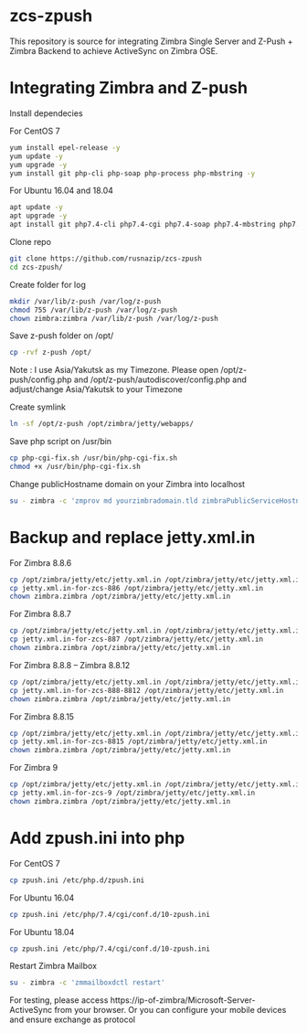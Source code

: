 # zcs-zpush
This repository is source for integrating Zimbra Single Server and Z-Push + Zimbra Backend to achieve ActiveSync on Zimbra OSE.

# Integrating Zimbra and Z-push

Install dependecies

For CentOS 7

```bash
yum install epel-release -y
yum update -y
yum upgrade -y
yum install git php-cli php-soap php-process php-mbstring -y
```
For Ubuntu 16.04 and 18.04

```bash
apt update -y
apt upgrade -y
apt install git php7.4-cli php7.4-cgi php7.4-soap php7.4-mbstring php7.4-curl php7.4-xml php-memcached -y
```
Clone repo

```bash
git clone https://github.com/rusnazip/zcs-zpush
cd zcs-zpush/
```

Create folder for log

```bash
mkdir /var/lib/z-push /var/log/z-push
chmod 755 /var/lib/z-push /var/log/z-push
chown zimbra:zimbra /var/lib/z-push /var/log/z-push
```

Save z-push folder on /opt/

```bash
cp -rvf z-push /opt/
```

Note : I use Asia/Yakutsk as my Timezone. Please open /opt/z-push/config.php and /opt/z-push/autodiscover/config.php and adjust/change Asia/Yakutsk to your Timezone

Create symlink

```bash
ln -sf /opt/z-push /opt/zimbra/jetty/webapps/
```

Save php script on /usr/bin

```bash
cp php-cgi-fix.sh /usr/bin/php-cgi-fix.sh
chmod +x /usr/bin/php-cgi-fix.sh
```

Change publicHostname domain on your Zimbra into localhost

```bash
su - zimbra -c 'zmprov md yourzimbradomain.tld zimbraPublicServiceHostname localhost zimbraPublicServiceProtocol https'
```

# Backup and replace jetty.xml.in

For Zimbra 8.8.6

```bash
cp /opt/zimbra/jetty/etc/jetty.xml.in /opt/zimbra/jetty/etc/jetty.xml.in.backup
cp jetty.xml.in-for-zcs-886 /opt/zimbra/jetty/etc/jetty.xml.in
chown zimbra.zimbra /opt/zimbra/jetty/etc/jetty.xml.in
```

For Zimbra 8.8.7

```bash
cp /opt/zimbra/jetty/etc/jetty.xml.in /opt/zimbra/jetty/etc/jetty.xml.in.backup
cp jetty.xml.in-for-zcs-887 /opt/zimbra/jetty/etc/jetty.xml.in
chown zimbra.zimbra /opt/zimbra/jetty/etc/jetty.xml.in
```
For Zimbra 8.8.8 – Zimbra 8.8.12

```bash
cp /opt/zimbra/jetty/etc/jetty.xml.in /opt/zimbra/jetty/etc/jetty.xml.in.backup
cp jetty.xml.in-for-zcs-888-8812 /opt/zimbra/jetty/etc/jetty.xml.in
chown zimbra.zimbra /opt/zimbra/jetty/etc/jetty.xml.in
```

For Zimbra 8.8.15

```bash
cp /opt/zimbra/jetty/etc/jetty.xml.in /opt/zimbra/jetty/etc/jetty.xml.in.backup
cp jetty.xml.in-for-zcs-8815 /opt/zimbra/jetty/etc/jetty.xml.in
chown zimbra.zimbra /opt/zimbra/jetty/etc/jetty.xml.in
```

For Zimbra 9

```bash
cp /opt/zimbra/jetty/etc/jetty.xml.in /opt/zimbra/jetty/etc/jetty.xml.in.backup
cp jetty.xml.in-for-zcs-9 /opt/zimbra/jetty/etc/jetty.xml.in
chown zimbra.zimbra /opt/zimbra/jetty/etc/jetty.xml.in
```

# Add zpush.ini into php

For CentOS 7

```bash
cp zpush.ini /etc/php.d/zpush.ini
```

For Ubuntu 16.04

```bash
cp zpush.ini /etc/php/7.4/cgi/conf.d/10-zpush.ini
```

For Ubuntu 18.04

```bash
cp zpush.ini /etc/php/7.4/cgi/conf.d/10-zpush.ini
```

Restart Zimbra Mailbox

```bash
su - zimbra -c 'zmmailboxdctl restart'
```

For testing, please access https://ip-of-zimbra/Microsoft-Server-ActiveSync from your browser. Or you can configure your mobile devices and ensure exchange as protocol
